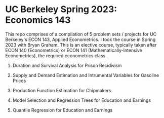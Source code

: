 # UC Berkeley Spring 2023: Economics 143

This repo comprises of a compilation of 5 problem sets / projects for UC Berkeley's ECON 143, Applied Econometrics. I took the course in Spring 2023 with Bryan Graham. This is an elective course, typically taken after ECON 140 (Econometrics) or ECON 141 (Mathematically-Intensive Econometrics), the required econometrics class.

  1) Duration and Survival Analysis for Prison Recidivism

  2) Supply and Demand Estimation and Intrumental Variables for Gasoline Prices

  3) Production Function Estimation for Chipmakers

  4) Model Selection and Regression Trees for Education and Earnings

  5) Quantile Regression for Education and Earnings
